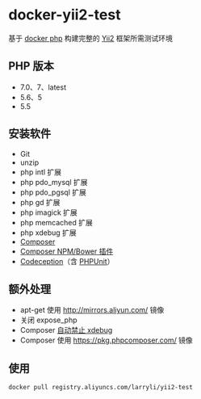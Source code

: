 # docker-yii2-test

基于 [docker php](https://hub.docker.com/_/php/) 构建完整的 [Yii2](https://github.com/yiisoft/yii2) 框架所需测试环境

## PHP 版本

- 7.0、7、latest
- 5.6、5
- 5.5

## 安装软件

- Git
- unzip
- php intl 扩展
- php pdo_mysql 扩展
- php pdo_pgsql 扩展
- php gd 扩展
- php imagick 扩展
- php memcached 扩展
- php xdebug 扩展
- [Composer](https://getcomposer.org/)
- [Composer NPM/Bower 插件](https://github.com/francoispluchino/composer-asset-plugin)
- [Codeception](http://codeception.com/)（含 [PHPUnit](https://phpunit.de/)）

## 额外处理

- apt-get 使用 http://mirrors.aliyun.com/ 镜像
- 关闭 expose_php
- Composer [自动禁止 xdebug](https://getcomposer.org/xdebug)
- Composer 使用 https://pkg.phpcomposer.com/ 镜像

## 使用

```shell
docker pull registry.aliyuncs.com/larryli/yii2-test
```
